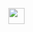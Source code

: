 <img src="[https://github.com/blackcater/blackcater/raw/main/images/Hi.gif](https://sun9-74.userapi.com/impg/CmSPj6TDu89pwvAbFoPRa7xkCXoZ0bQwPLmPCQ/mnqBDeAF00s.jpg?size=604x454&quality=96&sign=73d366c305bbf0e6e227f3920aeee09d&type=album)" height="32"/></h1>
